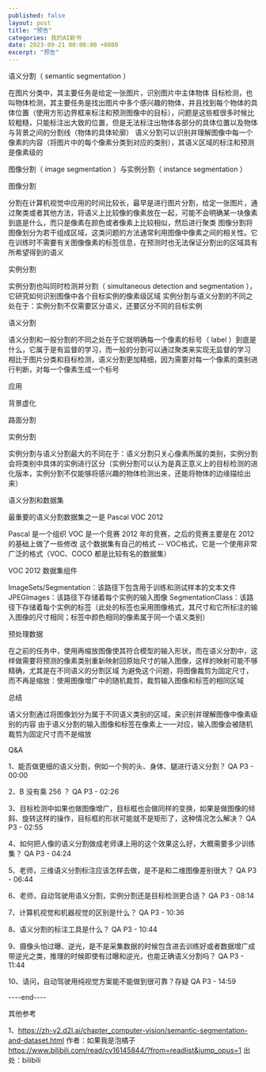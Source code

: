 ```yaml
---
published: false
layout: post
title: "预告"
categories: 我的AI新书
date: 2023-09-21 00:00:00 +0800
excerpt: "预告"
---
```



语义分割（ semantic segmentation ）



在图片分类中，其主要任务是给定一张图片，识别图片中主体物体
目标检测，也叫物体检测，其主要任务是找出图片中多个感兴趣的物体，并且找到每个物体的具体位置（使用方形边界框来标注和预测图像中的目标），问题是这些框很多时候比较粗糙，只能标注出大致的位置，但是无法标注出物体各部分的具体位置以及物体与背景之间的分割线（物体的具体轮廓）
语义分割可以识别并理解图像中每一个像素的内容（将图片中的每个像素分类到对应的类别），其语义区域的标注和预测是像素级的




图像分割（ image segmentation ）与实例分割（ instance segmentation ）



图像分割



分割在计算机视觉中应用的时间比较长，最早是进行图片分割，给定一张图片，通过聚类或者其他方法，将语义上比较像的像素放在一起，可能不会明确某一块像素到底是什么，而只是像素在颜色或者像素上比较相似，然后进行聚类
图像分割将图像划分为若干组成区域，这类问题的方法通常利用图像中像素之间的相关性。它在训练时不需要有关图像像素的标签信息，在预测时也无法保证分割出的区域具有所希望得到的语义




实例分割



实例分割也叫同时检测并分割（ simultaneous detection and segmentation ），它研究如何识别图像中各个目标实例的像素级区域
实例分割与语义分割的不同之处在于：实例分割不仅需要区分语义，还要区分不同的目标实例




语义分割



语义分割和一般分割的不同之处在于它就明确每一个像素的标号（ label ）到底是什么，它属于是有监督的学习，而一般的分割可以通过聚类来实现无监督的学习
相比于图片分类和目标检测，语义分割更加精细，因为需要对每一个像素的类别进行判断，对每一个像素生成一个标号




应用



背景虚化








路面分割








实例分割



实例分割与语义分割最大的不同在于：语义分割只关心像素所属的类别，实例分割会将类别中具体的实例进行区分（实例分割可以认为是真正意义上的目标检测的进化版本，实例分割不仅能够将感兴趣的物体检测出来，还能将物体的边缘描绘出来）











语义分割和数据集



最重要的语义分割数据集之一是 Pascal VOC 2012

Pascal 是一个组织
VOC 是一个竞赛
2012 年的竞赛，之后的竞赛主要是在 2012 的基础上做了一些修改
这个数据集有自己的格式 -- VOC格式，它是一个使用非常广泛的格式（VOC、COCO 都是比较有名的数据集）


VOC 2012 数据集组件



ImageSets/Segmentation：该路径下包含用于训练和测试样本的文本文件
JPEGImages：该路径下存储着每个实例的输入图像
SegmentationClass：该路径下存储着每个实例的标签（此处的标签也采用图像格式，其尺寸和它所标注的输入图像的尺寸相同；标签中颜色相同的像素属于同一个语义类别）




预处理数据



在之前的任务中，使用再缩放图像使其符合模型的输入形状，而在语义分割中，这样做需要将预测的像素类别重新映射回原始尺寸的输入图像，这样的映射可能不够精确，尤其是在不同语义的分割区域
为避免这个问题，将图像裁剪为固定尺寸，而不再是缩放：使用图像增广中的随机裁剪，裁剪输入图像和标签的相同区域






总结



语义分割通过将图像划分为属于不同语义类别的区域，来识别并理解图像中像素级别的内容
由于语义分割的输入图像和标签在像素上一一对应，输入图像会被随机裁剪为固定尺寸而不是缩放






Q&A



1、能否做更细的语义分割，例如一个狗的头、身体、腿进行语义分割？﻿
QA P3 - 00:00
﻿


2、B 没有乘 256 ？﻿
QA P3 - 02:26
﻿


3、目标检测中如果也做图像增广，目标框也会做同样的变换，如果是做图像的倾斜、旋转这样的操作，目标框的形状可能就不是矩形了，这种情况怎么解决？﻿
QA P3 - 02:55
﻿


4、如何把人像的语义分割做成老师课上用的这个效果这么好，大概需要多少训练集？﻿
QA P3 - 04:24
﻿


5、老师，三维语义分割标注应该怎样去做，是不是和二维图像差别很大？﻿
QA P3 - 06:44
﻿


6、老师，自动驾驶用语义分割，实例分割还是目标检测更合适？﻿
QA P3 - 08:14
﻿


7、计算机视觉和机器视觉的区别是什么？﻿
QA P3 - 10:36
﻿


8、语义分割的标注工具是什么？﻿
QA P3 - 10:44
﻿


9、摄像头怕过曝、逆光，是不是采集数据的时候包含进去训练好或者数据增广成带逆光之类，推理的时候即使有过曝和逆光，也能正确语义分割吗？﻿
QA P3 - 11:44
﻿


10、请问，自动驾驶用纯视觉方案能不能做到很可靠？存疑﻿
QA P3 - 14:59
﻿








----end----

其他参考

1、https://zh-v2.d2l.ai/chapter_computer-vision/semantic-segmentation-and-dataset.html 作者：如果我是泡橘子 https://www.bilibili.com/read/cv16145844/?from=readlist&jump_opus=1 出处：bilibili